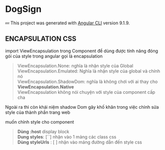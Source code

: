 # DogSign

:zzz: This project was generated with [Angular CLI](https://github.com/angular/angular-cli) version 9.1.9.


## ENCAPSULATION CSS

import ViewEncapsulation trong Component để dùng được tính năng đóng gói của style trong angular gọi là encapsulation
> ViewEncapsulation.None: nghĩa là nhận style của Global    
ViewEncapsulation.Emulated: Nghĩa là nhận style của global và chính nó  
ViewEncapsulation.ShadowDom: nghĩa là không chơi với ai  thay cho __ViewEncapsulation.Native__  
ViewEncapsulation không nói chuyện với style của component cấp cha

Ngoài ra thì còn khái niệm shadow Dom gây khố khăn trong việc chỉnh sửa style của thành phần trang web

muốn chỉnh style cho component 
> **Dùng :host** display block  
**Dung styles**: [``] nhận vào 1 mảng các class css  
**Dùng styleUrls** : [ ] nhận vào mảng đường dẫn đến style css
